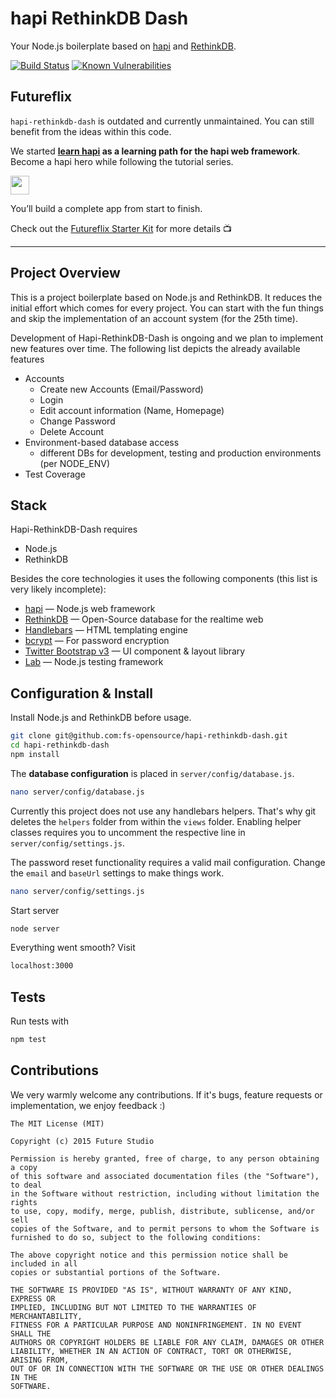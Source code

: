 hapi RethinkDB Dash
==========================

Your Node.js boilerplate based on [hapi](http://hapijs.com/) and [RethinkDB](https://rethinkdb.com/).

[![Build Status](https://semaphoreci.com/api/v1/futurestudio/hapi-rethinkdb-dash/branches/develop/badge.svg)](https://semaphoreci.com/futurestudio/hapi-rethinkdb-dash)
[![Known Vulnerabilities](https://snyk.io/test/github/fs-opensource/hapi-rethinkdb-dash/badge.svg)](https://snyk.io/test/github/fs-opensource/hapi-rethinkdb-dash)


## Futureflix
`hapi-rethinkdb-dash` is outdated and currently unmaintained. You can still benefit from the ideas within this code.

We started **[learn hapi](http://learnhapi.com) as a learning path for the hapi web framework**. Become a hapi hero while following the tutorial series. 

<a href="http://learnhapi.com">	
  <img src="https://futurestud.io/images/badges/hapi-hero-md.svg" height="30" />	
</a>

You’ll build a complete app from start to finish.

Check out the [Futureflix Starter Kit](https://github.com/fs-opensource/futureflix-starter-kit) for more details :tv:


-----


## Project Overview
This is a project boilerplate based on Node.js and RethinkDB. It reduces the initial effort which comes for every project. You can start with the fun things and skip the implementation of an account system (for the 25th time).

Development of Hapi-RethinkDB-Dash is ongoing and we plan to implement new features over time. The following list depicts the already available features

- Accounts
    - Create new Accounts (Email/Password)
    - Login
    - Edit account information (Name, Homepage)
    - Change Password
    - Delete Account
- Environment-based database access
    - different DBs for development, testing and production environments (per NODE_ENV)
- Test Coverage


## Stack
Hapi-RethinkDB-Dash requires

- Node.js
- RethinkDB

Besides the core technologies it uses the following components (this list is very likely incomplete):

- [hapi](https://hapijs.com/) — Node.js web framework
- [RethinkDB](https://rethinkdb.com/) — Open-Source database for the realtime web
- [Handlebars](http://handlebarsjs.com/) — HTML templating engine
- [bcrypt](https://www.npmjs.com/package/bcrypt) — For password encryption
- [Twitter Bootstrap v3](http://getbootstrap.com/) — UI component & layout library
- [Lab](https://github.com/hapijs/lab) — Node.js testing framework


## Configuration & Install
Install Node.js and RethinkDB before usage.

```bash
git clone git@github.com:fs-opensource/hapi-rethinkdb-dash.git
cd hapi-rethinkdb-dash
npm install
```

The **database configuration** is placed in `server/config/database.js`.

```bash
nano server/config/database.js
```

Currently this project does not use any handlebars helpers. That's why git deletes the `helpers` folder from within the `views` folder. Enabling helper classes requires you to uncomment the respective line in `server/config/settings.js`.

The password reset functionality requires a valid mail configuration. Change the `email` and `baseUrl` settings to make things work.

```bash
nano server/config/settings.js
```

Start server

```bash
node server
```

Everything went smooth? Visit

```bash
localhost:3000
```


## Tests
Run tests with

```bash
npm test
```


## Contributions
We very warmly welcome any contributions. If it's bugs, feature requests or implementation, we enjoy feedback :)

    The MIT License (MIT)

    Copyright (c) 2015 Future Studio

    Permission is hereby granted, free of charge, to any person obtaining a copy
    of this software and associated documentation files (the "Software"), to deal
    in the Software without restriction, including without limitation the rights
    to use, copy, modify, merge, publish, distribute, sublicense, and/or sell
    copies of the Software, and to permit persons to whom the Software is
    furnished to do so, subject to the following conditions:

    The above copyright notice and this permission notice shall be included in all
    copies or substantial portions of the Software.

    THE SOFTWARE IS PROVIDED "AS IS", WITHOUT WARRANTY OF ANY KIND, EXPRESS OR
    IMPLIED, INCLUDING BUT NOT LIMITED TO THE WARRANTIES OF MERCHANTABILITY,
    FITNESS FOR A PARTICULAR PURPOSE AND NONINFRINGEMENT. IN NO EVENT SHALL THE
    AUTHORS OR COPYRIGHT HOLDERS BE LIABLE FOR ANY CLAIM, DAMAGES OR OTHER
    LIABILITY, WHETHER IN AN ACTION OF CONTRACT, TORT OR OTHERWISE, ARISING FROM,
    OUT OF OR IN CONNECTION WITH THE SOFTWARE OR THE USE OR OTHER DEALINGS IN THE
    SOFTWARE.
